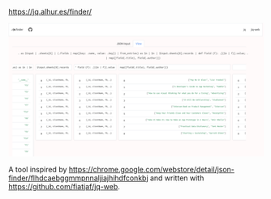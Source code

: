 https://jq.alhur.es/finder/

![screenshot](screenshot.png)

A tool inspired by https://chrome.google.com/webstore/detail/json-finder/flhdcaebggmmpnnaljiajhihdfconkbj and written with https://github.com/fiatjaf/jq-web.

